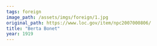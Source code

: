```yaml
---
tags: foreign
image_path: /assets/imgs/foreign/1.jpg
original_path: https://www.loc.gov/item/npc2007000806/
title: "Berta Bonet"
year: 1919
---
```



